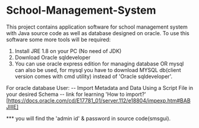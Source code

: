 # School-Management-System
This project contains application software for school management system with Java source code as well as  database designed on oracle.
To use this software some more tools will be required: 
1. Install JRE 1.8 on your PC (No need of JDK)
2. Download Oracle sqldeveloper
3. You can use oracle express edition for managing database
OR mysql can also be used, for mysql you have to download MYSQL db(client version comes with cmd utility) instead of 'Oracle sqldeveloper'.


For oracle database User:
-- Import Metadata and Data Using a Script File in your desired Schema
-- link for learning 'How to import?' [https://docs.oracle.com/cd/E17781_01/server.112/e18804/impexp.htm#BABJIIIE]


***  you will find the 'admin id' & password in source code(smsgui).
